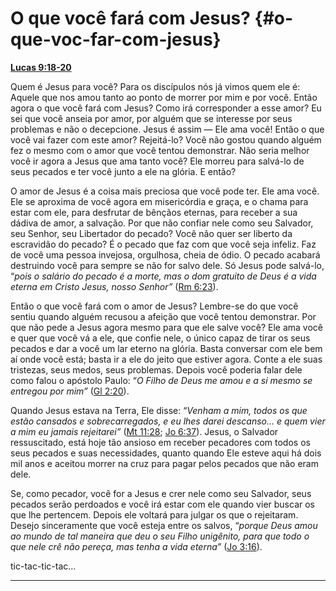 # O que você fará com Jesus? {#o-que-voc-far-com-jesus}

[**Lucas 9:18-20**](http://bibliaonline.com.br/acf/lc/9/18-20)

Quem é Jesus para você? Para os discípulos nós já vimos quem ele é: Aquele que nos amou tanto ao ponto de morrer por mim e por você. Então agora o que você fará com Jesus? Como irá corresponder a esse amor? Eu sei que você anseia por amor, por alguém que se interesse por seus problemas e não o decepcione. Jesus é assim — Ele ama você! Então o que você vai fazer com este amor? Rejeitá-lo? Você não gostou quando alguém fez o mesmo com o amor que você tentou demonstrar. Não seria melhor você ir agora a Jesus que ama tanto você? Ele morreu para salvá-lo de seus pecados e ter você junto a ele na glória. E então?

O amor de Jesus é a coisa mais preciosa que você pode ter. Ele ama você. Ele se aproxima de você agora em misericórdia e graça, e o chama para estar com ele, para desfrutar de bênçãos eternas, para receber a sua dádiva de amor, a salvação. Por que não confiar nele como seu Salvador, seu Senhor, seu Libertador do pecado? Você não quer ser liberto da escravidão do pecado? É o pecado que faz com que você seja infeliz. Faz de você uma pessoa invejosa, orgulhosa, cheia de ódio. O pecado acabará destruindo você para sempre se não for salvo dele. Só Jesus pode salvá-lo, “_pois o salário do pecado é a morte, mas o dom gratuito de Deus é a vida eterna em Cristo Jesus, nosso Senhor”_ ([Rm 6:23](http://bibliaonline.com.br/acf/rm/6/23)).

Então o que você fará com o amor de Jesus? Lembre-se do que você sentiu quando alguém recusou a afeição que você tentou demonstrar. Por que não pede a Jesus agora mesmo para que ele salve você? Ele ama você e quer que você vá a ele, que confie nele, o único capaz de tirar os seus pecados e dar a você um lar eterno na glória. Basta conversar com ele bem aí onde você está; basta ir a ele do jeito que estiver agora. Conte a ele suas tristezas, seus medos, seus problemas. Depois você poderia falar dele como falou o apóstolo Paulo: “_O Filho de Deus me amou e a si mesmo se entregou por mim”_ ([Gl 2:20](http://bibliaonline.com.br/acf/gl/2/20)).

Quando Jesus estava na Terra, Ele disse: “_Venham a mim, todos os que estão cansados e sobrecarregados, e eu lhes darei descanso... e quem vier a mim eu jamais rejeitarei”_ ([Mt 11:28](http://bibliaonline.com.br/acf/mt/11/28); [Jo 6:37](http://bibliaonline.com.br/acf/jo/6/37)). Jesus, o Salvador ressuscitado, está hoje tão ansioso em receber pecadores com todos os seus pecados e suas necessidades, quanto quando Ele esteve aqui há dois mil anos e aceitou morrer na cruz para pagar pelos pecados que não eram dele.

Se, como pecador, você for a Jesus e crer nele como seu Salvador, seus pecados serão perdoados e você irá estar com ele quando vier buscar os que lhe pertencem. Depois ele voltará para julgar os que o rejeitaram. Desejo sinceramente que você esteja entre os salvos, “_porque Deus amou ao mundo de tal maneira que deu o seu Filho unigênito, para que todo o que nele crê não pereça, mas tenha a vida eterna”_ ([Jo 3:16](http://bibliaonline.com.br/acf/jo/3/16)).

tic-tac-tic-tac...

*****